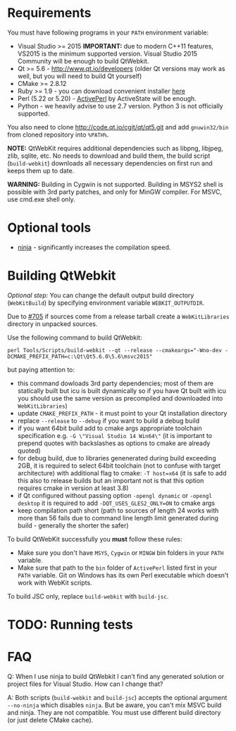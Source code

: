 # Requirements
You must have following programs in your `PATH` environment variable:

* Visual Studio >= 2015 **IMPORTANT:** due to modern C++11 features, VS2015 is the minimum supported version. Visual Studio 2015 Community will be enough to build QtWebkit.
* Qt >= 5.6 - http://www.qt.io/developers (older Qt versions may work as well, but you will need to build Qt yourself)
* CMake >= 2.8.12
* Ruby >= 1.9 - you can download convenient installer [here](http://rubyinstaller.org)
* Perl (5.22 or 5.20) - [ActivePerl](http://www.activestate.com/activeperl) by ActiveState will be enough.
* Python - we heavily advise to use 2.7 version. Python 3 is not officially supported.

You also need to clone http://code.qt.io/cgit/qt/qt5.git and add `gnuwin32/bin` from cloned repository into `%PATH%`.

**NOTE:** QtWebKit requires additional dependencies such as libpng, libjpeg, zlib, sqlite, etc. No needs to download and build them, the build script (`build-webkit`) downloads all necessary dependencies on first run and keeps them up to date.

**WARNING:** Building in Cygwin is not supported. Building in MSYS2 shell is possible with 3rd party patches, and only for MinGW compiler. For MSVC, use cmd.exe shell only.

# Optional tools

* [ninja](https://ninja-build.org) - significantly increases the compilation speed.

# Building QtWebkit

_Optional step:_ You can change the default output build directory (`WebKitBuild`) by specifying environment variable `WEBKIT_OUTPUTDIR`.

Due to [#705](../issues/705) if sources come from a release tarball create a `WebKitLibraries` directory in unpacked sources.

Use the following command to build QtWebkit:

```
perl Tools/Scripts/build-webkit --qt --release --cmakeargs="-Wno-dev -DCMAKE_PREFIX_PATH=c:\Qt\Qt5.6.0\5.6\msvc2015"
```
but paying attention to:

- this command dowloads 3rd party dependencies; most of them are statically built but icu is built dynamically so if you have Qt built with icu you should use the same version as precompiled and downloaded into `WebKitLibraries`)
- update `CMAKE_PREFIX_PATH` - it must point to your Qt installation directory
- replace `--release` to `--debug` if you want to build a debug build
- if you want 64bit build add to cmake args appropriate toolchain specification e.g. `-G \"Visual Studio 14 Win64\"` (it is important to prepend quotes with backslashes as options to cmake are already quoted)
- for debug build, due to libraries genenerated during build exceeding 2GB, it is required to select 64bit toolchain (not to confuse with target architecture) with additional flag to cmake: `-T host=x64` (it is safe to add this also to release builds but an important not is that this option requires cmake in version at least 3.8)
- if Qt configured without passing option `-opengl dynamic` or `-opengl desktop` it is required to add `-DQT_USES_GLES2_ONLY=ON` to cmake args
- keep compilation path short (path to sources of length 24 works with more than 56 fails due to command line length limit generated during build - generally the shorter the safer)

To build QtWebKit successfully you **must** follow these rules:

- Make sure you don't have `MSYS`, `Cygwin` or `MINGW` bin folders in your `PATH` variable.
- Make sure that path to the `bin` folder of `ActivePerl` listed first in your `PATH` variable. Git on Windows has its own Perl executable which doesn't work with WebKit scripts.

To build JSC only, replace `build-webkit` with `build-jsc`.

# TODO: Running tests

# FAQ

Q: When I use ninja to build QtWebkit I can't find any generated solution or project files for Visual Studio. How can I change that?

A: Both scripts (`build-webkit` and `build-jsc`) accepts the optional argument `--no-ninja` which disables `ninja`. But be aware, you can't mix MSVC build and ninja. They are not compatible. You must use different build directory (or just delete CMake cache).
